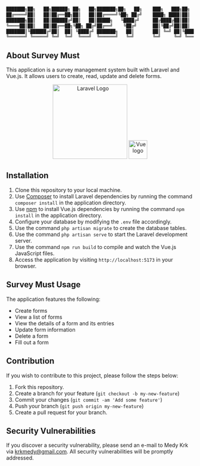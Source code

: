 
```html
███████╗██╗   ██╗██████╗ ██╗   ██╗███████╗██╗   ██╗    ███╗   ███╗██╗   ██╗███████╗████████╗
██╔════╝██║   ██║██╔══██╗██║   ██║██╔════╝╚██╗ ██╔╝    ████╗ ████║██║   ██║██╔════╝╚══██╔══╝
███████╗██║   ██║██████╔╝██║   ██║█████╗   ╚████╔╝     ██╔████╔██║██║   ██║███████╗   ██║   
╚════██║██║   ██║██╔══██╗╚██╗ ██╔╝██╔══╝    ╚██╔╝      ██║╚██╔╝██║██║   ██║╚════██║   ██║   
███████║╚██████╔╝██║  ██║ ╚████╔╝ ███████╗   ██║       ██║ ╚═╝ ██║╚██████╔╝███████║   ██║   
╚══════╝ ╚═════╝ ╚═╝  ╚═╝  ╚═══╝  ╚══════╝   ╚═╝       ╚═╝     ╚═╝ ╚═════╝ ╚══════╝   ╚═╝   

```


## About Survey Must

This application is a survey management system built with Laravel and Vue.js. It allows users to create, read, update and delete forms.  
<p align="center"><img src="https://raw.githubusercontent.com/laravel/art/master/logo-lockup/5%20SVG/2%20CMYK/1%20Full%20Color/laravel-logolockup-cmyk-red.svg" width="200" alt="Laravel Logo">
<img width="50" src="https://vuejs.org/images/logo.png" alt="Vue logo"></p>

## Installation

1. Clone this repository to your local machine.
2. Use [Composer](https://getcomposer.org/) to install Laravel dependencies by running the command `composer install` in the application directory.
3. Use [npm](https://www.npmjs.com/) to install Vue.js dependencies by running the command `npm install` in the application directory.
4. Configure your database by modifying the `.env` file accordingly.
5. Use the command `php artisan migrate` to create the database tables.
6. Use the command `php artisan serve` to start the Laravel development server.
7. Use the command `npm run build` to compile and watch the Vue.js JavaScript files.
8. Access the application by visiting `http://localhost:5173` in your browser.


## Survey Must Usage

The application features the following:

- Create forms
- View a list of forms
- View the details of a form and its entries
- Update form information
- Delete a form
- Fill out a form

## Contribution

If you wish to contribute to this project, please follow the steps below:

1. Fork this repository.
2. Create a branch for your feature (`git checkout -b my-new-feature`)
3. Commit your changes (`git commit -am 'Add some feature'`)
4. Push your branch (`git push origin my-new-feature`)
5. Create a pull request for your branch.

## Security Vulnerabilities

If you discover a security vulnerability, please send an e-mail to Medy Krk via [krkmedy@gmail.com](mailto:krkmedy@gmail.com). All security vulnerabilities will be promptly addressed.

